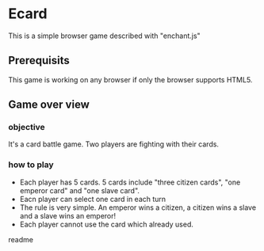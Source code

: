 <snippet>
  <content>

#  Ecard
This is a simple browser game described with "enchant.js"

## Prerequisits
This game is working on any browser if only the browser supports HTML5.

## Game over view
### objective
It's a card battle game. Two players are fighting with their cards.

### how to play
* Each player has 5 cards. 5 cards include "three citizen cards", "one emperor card" and "one slave card".
* Eacn player can select one card in each turn
* The rule is very simple. An emperor wins a citizen, a citizen wins a slave and a slave wins an emperor!
* Each player cannot use the card which already used.

</content>
  <tabTrigger>readme</tabTrigger>
</snippet>